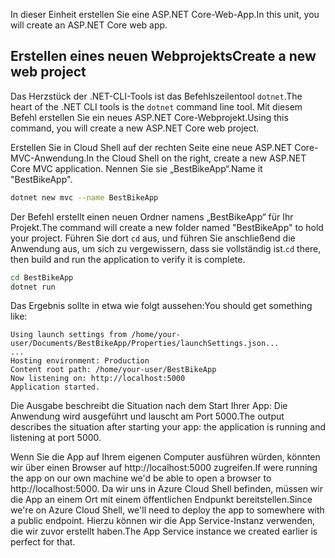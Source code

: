 <span data-ttu-id="ad1f3-101">In dieser Einheit erstellen Sie eine ASP.NET Core-Web-App.</span><span class="sxs-lookup"><span data-stu-id="ad1f3-101">In this unit, you will create an ASP.NET Core web app.</span></span>

## <a name="create-a-new-web-project"></a><span data-ttu-id="ad1f3-102">Erstellen eines neuen Webprojekts</span><span class="sxs-lookup"><span data-stu-id="ad1f3-102">Create a new web project</span></span>

<span data-ttu-id="ad1f3-103">Das Herzstück der .NET-CLI-Tools ist das Befehlszeilentool `dotnet`.</span><span class="sxs-lookup"><span data-stu-id="ad1f3-103">The heart of the .NET CLI tools is the `dotnet` command line tool.</span></span> <span data-ttu-id="ad1f3-104">Mit diesem Befehl erstellen Sie ein neues ASP.NET Core-Webprojekt.</span><span class="sxs-lookup"><span data-stu-id="ad1f3-104">Using this command, you will create a new ASP.NET Core web project.</span></span>

<span data-ttu-id="ad1f3-105">Erstellen Sie in Cloud Shell auf der rechten Seite eine neue ASP.NET Core-MVC-Anwendung.</span><span class="sxs-lookup"><span data-stu-id="ad1f3-105">In the Cloud Shell on the right, create a new ASP.NET Core MVC application.</span></span> <span data-ttu-id="ad1f3-106">Nennen Sie sie „BestBikeApp“.</span><span class="sxs-lookup"><span data-stu-id="ad1f3-106">Name it "BestBikeApp".</span></span>

```bash
dotnet new mvc --name BestBikeApp
```

<span data-ttu-id="ad1f3-107">Der Befehl erstellt einen neuen Ordner namens „BestBikeApp“ für Ihr Projekt.</span><span class="sxs-lookup"><span data-stu-id="ad1f3-107">The command will create a new folder named "BestBikeApp" to hold your project.</span></span> <span data-ttu-id="ad1f3-108">Führen Sie dort `cd` aus, und führen Sie anschließend die Anwendung aus, um sich zu vergewissern, dass sie vollständig ist.</span><span class="sxs-lookup"><span data-stu-id="ad1f3-108">`cd` there, then build and run the application to verify it is complete.</span></span>

```bash
cd BestBikeApp
dotnet run
```

<span data-ttu-id="ad1f3-109">Das Ergebnis sollte in etwa wie folgt aussehen:</span><span class="sxs-lookup"><span data-stu-id="ad1f3-109">You should get something like:</span></span>

```console
Using launch settings from /home/your-user/Documents/BestBikeApp/Properties/launchSettings.json...
...
Hosting environment: Production
Content root path: /home/your-user/BestBikeApp
Now listening on: http://localhost:5000
Application started.
```

<span data-ttu-id="ad1f3-110">Die Ausgabe beschreibt die Situation nach dem Start Ihrer App: Die Anwendung wird ausgeführt und lauscht am Port 5000.</span><span class="sxs-lookup"><span data-stu-id="ad1f3-110">The output describes the situation after starting your app: the application is running and listening at port 5000.</span></span>

<span data-ttu-id="ad1f3-111">Wenn Sie die App auf Ihrem eigenen Computer ausführen würden, könnten wir über einen Browser auf http://localhost:5000 zugreifen.</span><span class="sxs-lookup"><span data-stu-id="ad1f3-111">If were running the app on our own machine we'd be able to open a browser to http://localhost:5000.</span></span> <span data-ttu-id="ad1f3-112">Da wir uns in Azure Cloud Shell befinden, müssen wir die App an einem Ort mit einem öffentlichen Endpunkt bereitstellen.</span><span class="sxs-lookup"><span data-stu-id="ad1f3-112">Since we're on Azure Cloud Shell, we'll need to deploy the app to somewhere with a public endpoint.</span></span> <span data-ttu-id="ad1f3-113">Hierzu können wir die App Service-Instanz verwenden, die wir zuvor erstellt haben.</span><span class="sxs-lookup"><span data-stu-id="ad1f3-113">The App Service instance we created earlier is perfect for that.</span></span>